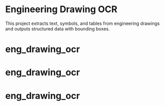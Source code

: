 # Engineering Drawing OCR

This project extracts text, symbols, and tables from engineering drawings and outputs structured data with bounding boxes.
# eng_drawing_ocr
# eng_drawing_ocr
# eng_drawing_ocr

